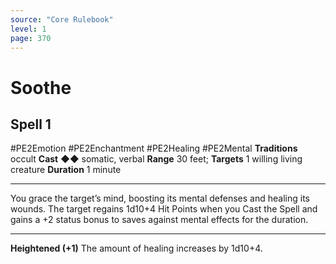 ```yaml
---
source: "Core Rulebook"
level: 1
page: 370
---
```


# Soothe
## Spell 1
#PE2Emotion #PE2Enchantment #PE2Healing #PE2Mental 
**Traditions** occult
**Cast** ◆◆ somatic, verbal
**Range** 30 feet; **Targets** 1 willing living creature
**Duration** 1 minute

-----
You grace the target’s mind, boosting its mental defenses and healing its wounds. The target regains 1d10+4 Hit Points when you Cast the Spell and gains a +2 status bonus to saves against mental effects for the duration.  

---
**Heightened (+1)** The amount of healing increases by 1d10+4.